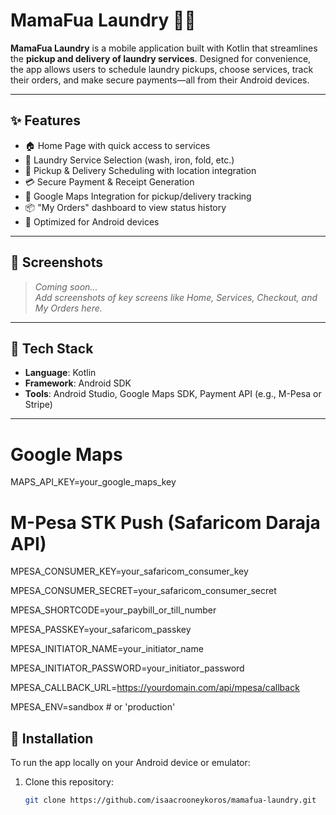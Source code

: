 # MamaFua Laundry 🚚🧺

**MamaFua Laundry** is a mobile application built with Kotlin that streamlines the **pickup and delivery of laundry services**. Designed for convenience, the app allows users to schedule laundry pickups, choose services, track their orders, and make secure payments—all from their Android devices.

---

## ✨ Features

- 🏠 Home Page with quick access to services
- 🧼 Laundry Service Selection (wash, iron, fold, etc.)
- 📅 Pickup & Delivery Scheduling with location integration
- 💳 Secure Payment & Receipt Generation
- 📍 Google Maps Integration for pickup/delivery tracking
- 📦 "My Orders" dashboard to view status history
- 📲 Optimized for Android devices

---

## 📸 Screenshots

> _Coming soon..._  
> _Add screenshots of key screens like Home, Services, Checkout, and My Orders here._

---

## 📱 Tech Stack

- **Language**: Kotlin  
- **Framework**: Android SDK  
- **Tools**: Android Studio, Google Maps SDK, Payment API (e.g., M-Pesa or Stripe)

---

# Google Maps
MAPS_API_KEY=your_google_maps_key

# M-Pesa STK Push (Safaricom Daraja API)
MPESA_CONSUMER_KEY=your_safaricom_consumer_key

MPESA_CONSUMER_SECRET=your_safaricom_consumer_secret

MPESA_SHORTCODE=your_paybill_or_till_number

MPESA_PASSKEY=your_safaricom_passkey

MPESA_INITIATOR_NAME=your_initiator_name

MPESA_INITIATOR_PASSWORD=your_initiator_password

MPESA_CALLBACK_URL=https://yourdomain.com/api/mpesa/callback

MPESA_ENV=sandbox  # or 'production'



## 🚀 Installation

To run the app locally on your Android device or emulator:

1. Clone this repository:
   ```bash
   git clone https://github.com/isaacrooneykoros/mamafua-laundry.git
